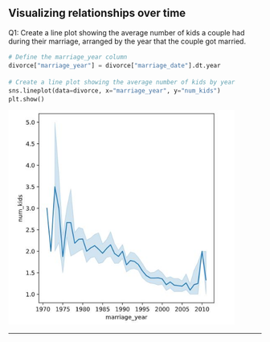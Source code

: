## Visualizing relationships over time

Q1: Create a line plot showing the average number of kids a couple had during their marriage, arranged by the year that the couple got married.

```python
# Define the marriage_year column
divorce["marriage_year"] = divorce["marriage_date"].dt.year

# Create a line plot showing the average number of kids by year
sns.lineplot(data=divorce, x="marriage_year", y="num_kids")
plt.show()
```

<left>
  <img src="num_kids_year.JPG" width="450">
</left>

---

